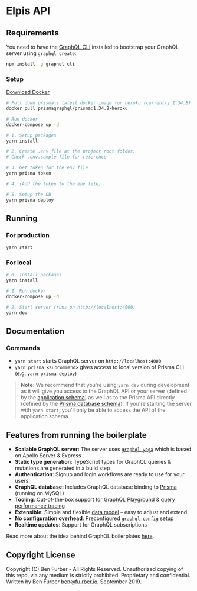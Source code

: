 # Elpis API

## Requirements

You need to have the [GraphQL CLI](https://github.com/graphql-cli/graphql-cli) installed to bootstrap your GraphQL server using `graphql create`:

```sh
npm install -g graphql-cli
```

### Setup

[Download Docker](https://docs.docker.com/docker-for-mac/install/)

```sh
# Pull down prisma's latest docker image for heroku (currently 1.34.8)
docker pull prismagraphql/prisma:1.34.8-heroku

# Run docker
docker-compose up -d
```

```sh
# 1. Setup packages
yarn install

# 2. Create .env file at the project root folder.
# Check .env.sample file for reference

# 3. Get token for the env file
yarn prisma token

# 4. (Add the token to the env file)

# 5. Setup the DB
yarn prisma deploy
```

## Running

### For production

```sh
yarn start
```

### For local

```sh
# 0. Install packages
yarn install

# 1. Run docker
docker-compose up -d

# 2. Start server (runs on http://localhost:4000)
yarn dev
```

## Documentation

### Commands

- `yarn start` starts GraphQL server on `http://localhost:4000`
- `yarn prisma <subcommand>` gives access to local version of Prisma CLI (e.g. `yarn prisma deploy`)

> **Note**: We recommend that you're using `yarn dev` during development as it will give you access to the GraphQL API or your server (defined by the [application schema](./src/schema.graphql)) as well as to the Prisma API directly (defined by the [Prisma database schema](./generated/prisma.graphql)). If you're starting the server with `yarn start`, you'll only be able to access the API of the application schema.

## Features from running the boilerplate

- **Scalable GraphQL server:** The server uses [`graphql-yoga`](https://github.com/prisma/graphql-yoga) which is based on Apollo Server & Express
- **Static type generation**: TypeScript types for GraphQL queries & mutations are generated in a build step
- **Authentication**: Signup and login workflows are ready to use for your users
- **GraphQL database:** Includes GraphQL database binding to [Prisma](https://www.prismagraphql.com) (running on MySQL)
- **Tooling**: Out-of-the-box support for [GraphQL Playground](https://github.com/prisma/graphql-playground) & [query performance tracing](https://github.com/apollographql/apollo-tracing)
- **Extensible**: Simple and flexible [data model](./database/datamodel.graphql) – easy to adjust and extend
- **No configuration overhead**: Preconfigured [`graphql-config`](https://github.com/prisma/graphql-config) setup
- **Realtime updates**: Support for GraphQL subscriptions

Read more about the idea behind GraphQL boilerplates [here](https://blog.graph.cool/graphql-boilerplates-graphql-create-how-to-setup-a-graphql-project-6428be2f3a5).

## Copyright License

Copyright (C) Ben Furber - All Rights Reserved.
Unauthorized copying of this repo, via any medium is strictly prohibited.
Proprietary and confidential.
Written by Ben Furber <ben@fu.rber.io>, September 2019.
